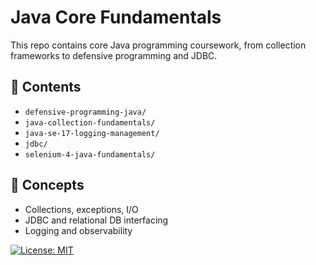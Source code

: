 # Java Core Fundamentals

This repo contains core Java programming coursework, from collection frameworks to defensive programming and JDBC.

## 📁 Contents
- `defensive-programming-java/`
- `java-collection-fundamentals/`
- `java-se-17-logging-management/`
- `jdbc/`
- `selenium-4-java-fundamentals/`

## 🎯 Concepts
- Collections, exceptions, I/O
- JDBC and relational DB interfacing
- Logging and observability


[![License: MIT](https://img.shields.io/badge/License-MIT-yellow.svg)](LICENSE)
